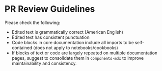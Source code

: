 # PR Review Guidelines

Please check the following:

- Edited text is grammatically correct (American English)
- Edited text has consistent punctuation
- Code blocks in core documentation include all imports to be self-contained (does not apply to notebooks/cookbooks)
- If blocks of text or code are largely repeated on multiple documentation pages, suggest to consolidate them in `components-mdx` to improve maintainability and consistency.
